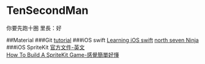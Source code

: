 ﻿# TenSecondMan
你要先跑十圈
里長：好

##Material
###Git
[tutorial](https://github.com/doggy8088/Learn-Git-in-30-days/tree/master/zh-tw)
###iOS swift
[Learning iOS swift](http://www.codedata.com.tw/mobile/swift-tutorial-class-1-xcode-helloworld)
[north seven Ninja](https://github.com/BakerLi/Ninja)
###iOS SpriteKit
[官方文件-英文](https://developer.apple.com/library/content/documentation/GraphicsAnimation/Conceptual/SpriteKit_PG/Physics/Physics.html)  
[How To Build A SpriteKit Game-感覺簡單好懂](https://www.smashingmagazine.com/2016/11/how-to-build-a-spritekit-game-in-swift-3-part-1/)  
